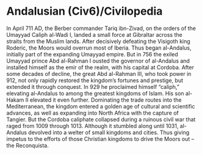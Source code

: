 # Andalusian (Civ6)/Civilopedia

In April 711 AD, the Berber commander Tariq ibn-Zivad, on the orders of the Umayyad Caliph al-Wadi I, landed a small force at Gibraltar across the straits from the Muslim lands. After decisively defeating the Visigoth king Roderic, the Moors would overrun most of Iberia. Thus began al-Andalus, initially part of the expanding Umayyad empire. But in 756 the exiled Umayyad prince Abd al-Rahman I ousted the governor of al-Andalus and installed himself as the emir of the realm, with his capital at Cordoba.
After some decades of decline, the great Abd al-Rahman III, who took power in 912, not only rapidly restored the kingdom’s fortunes and prestige, but extended it through conquest. In 929 he proclaimed himself “caliph,” elevating al-Andalus to among the greatest kingdoms of Islam. His son al-Hakam II elevated it even further. Dominating the trade routes into the Mediterranean, the kingdom entered a golden age of cultural and scientific advances, as well as expanding into North Africa with the capture of Tangier.
But the Cordoba caliphate collapsed during a ruinous civil war that raged from 1009 through 1013. Although it stumbled along until 1031, al-Andalus devolved into a welter of small kingdoms and cities. Thus giving impetus to the efforts of those Christian kingdoms to drive the Moors out – the Reconquista.